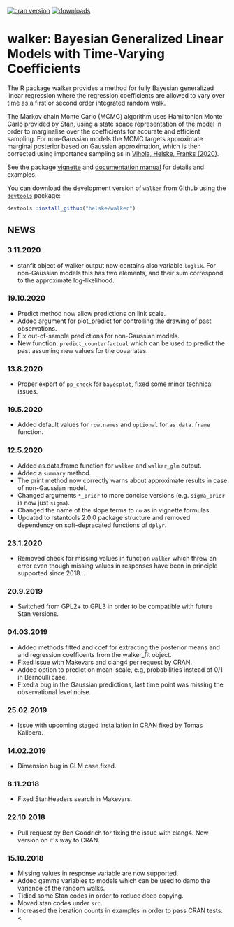 [![cran version](https://www.r-pkg.org/badges/version/walker)](https://cran.r-project.org/package=walker)
[![downloads](https://cranlogs.r-pkg.org/badges/walker)](https://cranlogs.r-pkg.org/badges/walker)

walker: Bayesian Generalized Linear Models with Time-Varying Coefficients
==========================================================================

The R package walker provides a method for fully Bayesian generalized linear regression where the 
regression coefficients are allowed to vary over time as a first or second order integrated random walk. 

The Markov chain Monte Carlo (MCMC) algorithm uses Hamiltonian Monte Carlo provided by Stan, 
using a state space representation of the model in order to marginalise over the coefficients for accurate and efficient sampling.
For non-Gaussian models the MCMC targets approximate marginal posterior based on Gaussian approximation, which is then corrected using importance sampling as in [Vihola, Helske, Franks (2020)](https://arxiv.org/abs/1609.02541v6).

See the package [vignette](https://htmlpreview.github.io/?https://github.com/helske/walker/blob/master/walker_html/walker.html) and [documentation manual](https://cran.r-project.org/package=walker/walker.pdf) for details and examples.

You can download the development version of `walker` from Github using the [`devtools`](https://cran.r-project.org/package=devtools) package:

```R
devtools::install_github("helske/walker")
```

NEWS
---------------------------------------------
### 3.11.2020

* stanfit object of walker output now contains also variable `loglik`.
  For non-Gaussian models this has two elements, and their sum correspond to 
  the approximate log-likelihood.

### 19.10.2020

* Predict method now allow predictions on link scale.
* Added argument for plot_predict for controlling the drawing of past observations.
* Fix out-of-sample predictions for non-Gaussian models.
* New function: `predict_counterfactual` which can be used to predict the past assuming new 
  values for the covariates.

### 13.8.2020

* Proper export of `pp_check` for `bayesplot`, fixed some minor technical issues.

### 19.5.2020

* Added default values for `row.names` and `optional` for `as.data.frame` function.

### 12.5.2020

* Added as.data.frame function for `walker` and `walker_glm` output.
* Added a `summary` method.
* The print method now correctly warns about approximate results in case of non-Gaussian model.
* Changed arguments `*_prior` to more concise versions (e.g. `sigma_prior` is now just `sigma`). 
* Changed the name of the slope terms to `nu` as in vignette formulas. 
* Updated to rstantools 2.0.0 package structure and removed dependency on soft-depracated functions of `dplyr`.

### 23.1.2020

* Removed check for missing values in function `walker` which threw an error even though missing values in responses have been in principle supported since 2018...

### 20.9.2019

* Switched from GPL2+ to GPL3 in order to be compatible with future Stan versions.

### 04.03.2019

* Added methods fitted and coef for extracting the posterior means and and regression coefficents from the 
  walker_fit object.
* Fixed issue with Makevars and clang4 per request by CRAN.
* Added option to predict on mean-scale, e.g, probabilities instead of 0/1 in Bernoulli case.
* Fixed a bug in the Gaussian predictions, last time point was missing the observational level noise.

### 25.02.2019

* Issue with upcoming staged installation in CRAN fixed by Tomas Kalibera.

### 14.02.2019

* Dimension bug in GLM case fixed.

### 8.11.2018

* Fixed StanHeaders search in Makevars. 

### 22.10.2018

* Pull request by Ben Goodrich for fixing the issue with clang4. New version on it's way to CRAN.

### 15.10.2018
* Missing values in response variable are now supported.
* Added gamma variables to models which can be used to damp the variance of the random walks. 
* Tidied some Stan codes in order to reduce deep copying.
* Moved stan codes under `src`.
* Increased the iteration counts in examples in order to pass CRAN tests.
<
